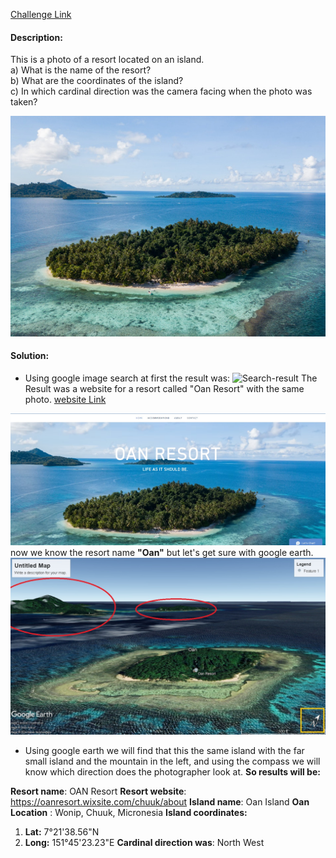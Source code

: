 [Challenge Link](https://gralhix.com/list-of-osint-exercises/osint-exercise-005/)

#### Description:

This is a photo of a resort located on an island.  
a) What is the name of the resort?  
b) What are the coordinates of the island?  
c) In which cardinal direction was the camera facing when the photo was taken?

![Source](Source.jpg)

#### Solution:
* Using google image search at first the result was:
  ![Search-result](OSINT-Challenges/Fifth%20Challenge%20(Far%20Island)/Search-result.jpg)
The Result was a website for a resort called "Oan Resort" with the same photo. [website Link](https://oanresort.wixsite.com/chuuk)

![Website](website.jpg)
now we know the resort name **"Oan"** but let's get sure with google earth.
![map](map.jpg)
* Using google earth we will find that this the same island with the far small island and the mountain in the left, and using the compass we will know which direction does the photographer look at.
**So results will be:**

**Resort name**: OAN Resort
**Resort website**: https://oanresort.wixsite.com/chuuk/about
**Island name**: Oan Island 
**Oan Location** : Wonip, Chuuk, Micronesia 
**Island coordinates:** 
1. **Lat:**   7°21'38.56"N
2. **Long:** 151°45'23.23"E
**Cardinal direction was**:   North West

